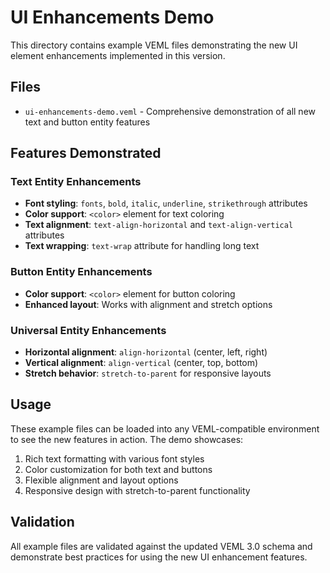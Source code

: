 # UI Enhancements Demo

This directory contains example VEML files demonstrating the new UI element enhancements implemented in this version.

## Files

- `ui-enhancements-demo.veml` - Comprehensive demonstration of all new text and button entity features

## Features Demonstrated

### Text Entity Enhancements
- **Font styling**: `fonts`, `bold`, `italic`, `underline`, `strikethrough` attributes
- **Color support**: `<color>` element for text coloring
- **Text alignment**: `text-align-horizontal` and `text-align-vertical` attributes
- **Text wrapping**: `text-wrap` attribute for handling long text

### Button Entity Enhancements
- **Color support**: `<color>` element for button coloring
- **Enhanced layout**: Works with alignment and stretch options

### Universal Entity Enhancements
- **Horizontal alignment**: `align-horizontal` (center, left, right)
- **Vertical alignment**: `align-vertical` (center, top, bottom)  
- **Stretch behavior**: `stretch-to-parent` for responsive layouts

## Usage

These example files can be loaded into any VEML-compatible environment to see the new features in action. The demo showcases:

1. Rich text formatting with various font styles
2. Color customization for both text and buttons
3. Flexible alignment and layout options
4. Responsive design with stretch-to-parent functionality

## Validation

All example files are validated against the updated VEML 3.0 schema and demonstrate best practices for using the new UI enhancement features.